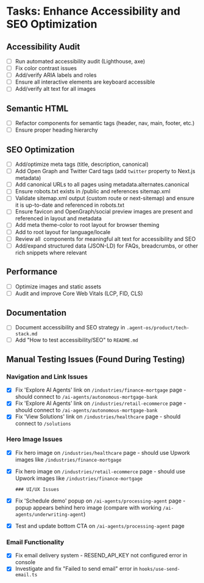 # Tasks: Enhance Accessibility and SEO Optimization

## Accessibility Audit
- [ ] Run automated accessibility audit (Lighthouse, axe)
- [ ] Fix color contrast issues
- [ ] Add/verify ARIA labels and roles
- [ ] Ensure all interactive elements are keyboard accessible
- [ ] Add/verify alt text for all images

## Semantic HTML
- [ ] Refactor components for semantic tags (header, nav, main, footer, etc.)
- [ ] Ensure proper heading hierarchy

## SEO Optimization
- [ ] Add/optimize meta tags (title, description, canonical)
- [ ] Add Open Graph and Twitter Card tags (add `twitter` property to Next.js metadata)
- [ ] Add canonical URLs to all pages using metadata.alternates.canonical
- [ ] Ensure robots.txt exists in /public and references sitemap.xml
- [ ] Validate sitemap.xml output (custom route or next-sitemap) and ensure it is up-to-date and referenced in robots.txt
- [ ] Ensure favicon and OpenGraph/social preview images are present and referenced in layout and metadata
- [ ] Add meta theme-color to root layout for browser theming
- [ ] Add <html lang="en"> to root layout for language/locale
- [ ] Review all <Image /> components for meaningful alt text for accessibility and SEO
- [ ] Add/expand structured data (JSON-LD) for FAQs, breadcrumbs, or other rich snippets where relevant

## Performance
- [ ] Optimize images and static assets
- [ ] Audit and improve Core Web Vitals (LCP, FID, CLS)

## Documentation
- [ ] Document accessibility and SEO strategy in `.agent-os/product/tech-stack.md`
- [ ] Add "How to test accessibility/SEO" to `README.md`

## Manual Testing Issues (Found During Testing)

### Navigation and Link Issues
- [x] Fix 'Explore AI Agents' link on `/industries/finance-mortgage` page - should connect to `/ai-agents/autonomous-mortgage-bank`
- [x] Fix 'Explore AI Agents' link on `/industries/retail-ecommerce` page - should connect to `/ai-agents/autonomous-mortgage-bank`
- [x] Fix 'View Solutions' link on `/industries/healthcare` page - should connect to `/solutions`

### Hero Image Issues
- [x] Fix hero image on `/industries/healthcare` page - should use Upwork images like `/industries/finance-mortgage`
- [x] Fix hero image on `/industries/retail-ecommerce` page - should use Upwork images like `/industries/finance-mortgage`

      ### UI/UX Issues
- [x] Fix 'Schedule demo' popup on `/ai-agents/processing-agent` page - popup appears behind hero image (compare with working `/ai-agents/underwriting-agent`)
- [x] Test and update bottom CTA on `/ai-agents/processing-agent` page

### Email Functionality
- [x] Fix email delivery system - RESEND_API_KEY not configured error in console
- [x] Investigate and fix "Failed to send email" error in `hooks/use-send-email.ts`
